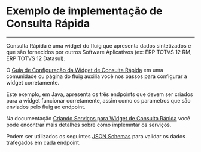# Exemplo de implementação de Consulta Rápida
---

Consulta Rápida é uma widget do fluig que apresenta dados sintetizados e que são fornecidos por outros Software Aplicativos (ex: ERP TOTVS 12 RM,  ERP TOTVS 12 Datasul).

O [Guia de Configuração da Widget de Consulta Rápida](http://tdn.totvs.com/x/ej8SCw) em uma comunidade ou página do fluig auxilia você nos passos para configurar a widget corretamente.

Este exemplo, em Java, apresenta os três endpoints que devem ser criados para a widget funcionar corretamente, assim como os parametros que são enviados pelo fluig ao endpoint.

Na documentação [Criando Serviços para Widget de Consulta Rápida](http://tdn.totvs.com/x/GZYbCQ) você pode encontrar mais detalhes sobre como implemntar os serviços.

Podem ser utilizados os seguintes [JSON Schemas](http://tdn.totvs.com/x/-AL-Bw) para validar os dados trafegados em cada endpoint.

